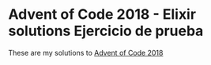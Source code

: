 # Advent of Code 2018 - Elixir solutions Ejercicio de prueba

These are my solutions to [Advent of Code 2018](https://adventofcode.com/2018)
